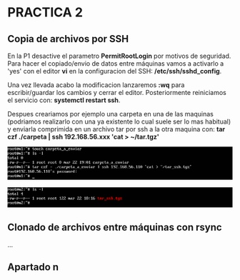# PRACTICA 2

## Copia de archivos por SSH
En la P1 desactive el parametro **PermitRootLogin** por motivos de seguridad. Para hacer el copiado/envio de datos entre máquinas vamos a activarlo a 'yes' con el editor **vi** en la configuracion del SSH: **/etc/ssh/sshd_config**. 

Una vez llevada acabo la modificacion lanzaremos **:wq** para escribir/guardar los cambios y cerrar el editor. Posteriormente reiniciamos el servicio con: **systemctl restart ssh**.

Despues creariamos por ejemplo una carpeta en una de las maquinas (podriamos realizarlo con una ya existente lo cual suele ser lo mas habitual) y enviarla comprimida en un archivo tar por ssh a la otra maquina con: **tar czf ./carpeta | ssh 192.168.56.xxx 'cat > ~/tar.tgz'**

![imagen](https://github.com/Alberto93GV/SWAP/blob/master/Practica2/envio_ssh_m1.png)

![imagen](https://github.com/Alberto93GV/SWAP/blob/master/Practica2/envio_ssh_m2.png)


## Clonado de archivos entre máquinas con rsync

...

## Apartado n



